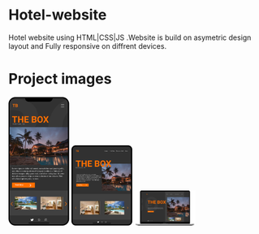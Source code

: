 # Hotel-website
Hotel website using HTML|CSS|JS .Website is build on asymetric design layout and Fully responsive on diffrent devices.

# Project images
<img src="https://github.com/Sagarnaikg/Hotel-website/blob/master/phone.png" width=120px />
<img src="https://github.com/Sagarnaikg/Hotel-website/blob/master/tablet.png" width=120px />
<img src="https://github.com/Sagarnaikg/Hotel-website/blob/master/pc.png" width=120px />
